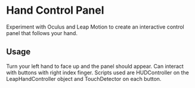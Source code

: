 # Hand Control Panel
Experiment with Oculus and Leap Motion to create an interactive control panel that follows your hand.

## Usage
Turn your left hand to face up and the panel should appear. Can interact with buttons with right index finger.
Scripts used are HUDController on the LeapHandController object and TouchDetector on each button.
